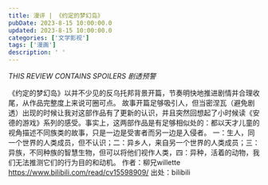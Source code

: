 ```yaml
---
title: 漫评 | 《约定的梦幻岛》
pubDate: 2023-8-15 10:00:00.0
updated: 2023-8-15 10:00:00.0
categories: ['文学影视']
tags: ['漫画']
description: ' '
---
```

*THIS REVIEW CONTAINS SPOILERS 剧透预警*

《约定的梦幻岛》以并不少见的反乌托邦背景开篇，节奏明快地推进剧情并合理收尾，从作品完整度上来说可圈可点。
故事开篇足够吸引人，但当密涅瓦（避免剧透）出现的时候让我对这部作品有了更新的认识，并且突然回想起了小时候读《安德的游戏》系列的感受。事实上，这两部作品是有足够相似处的：都以天才儿童的视角描述不同族类的故事，只是一边是受害者而另一边是入侵者。
一：生人，同一个世界的人类成员，但不认识；二：异乡人，来自另一个世界的人类成员；三：异族，不同种族的智慧生物，但可以将他们视作人类，四：异种，活着的动物，我们无法推测它们的行为目的和动机。 作者：柳兄willette https://www.bilibili.com/read/cv15598909/ 出处：bilibili